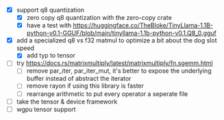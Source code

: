 - [x] support q8 quantization
  - [x] zero copy q8 quantization with the zero-copy crate
  - [x] have a test with https://huggingface.co/TheBloke/TinyLlama-1.1B-python-v0.1-GGUF/blob/main/tinyllama-1.1b-python-v0.1.Q8_0.gguf
- [x] add a specialized q8 vs f32 matmul to optimize a bit about the dog slot speed
  - [x] add typ to tensor
- [ ] try https://docs.rs/matrixmultiply/latest/matrixmultiply/fn.sgemm.html
  - [ ] remove par_iter, par_iter_mut, it's better to expose the underlying buffer instead of abstract the iterator
  - [ ] remove rayon if using this library is faster
  - [ ] rearrange arithmetic to put every operator a seperate file
- [ ] take the tensor & device framework
- [ ] wgpu tensor support